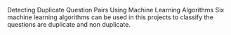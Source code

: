 Detecting Duplicate Question Pairs Using Machine Learning Algorithms
Six machine learning algorithms can be used in this projects to classify the questions are duplicate and non duplicate.
